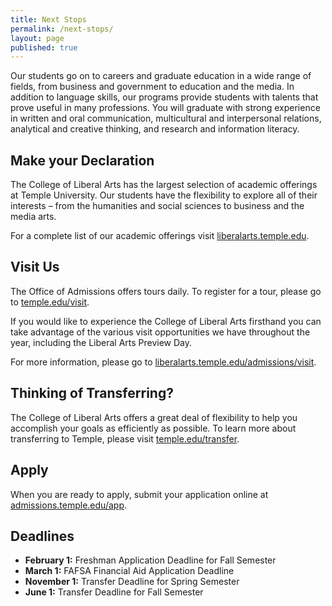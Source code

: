 ```yaml
---
title: Next Stops
permalink: /next-stops/
layout: page
published: true
---
```


Our students go on to careers and graduate education in a wide range of fields, from business and government to education and the media. In addition to language skills, our programs provide students with talents that prove useful in many professions. You will graduate with strong experience in written and oral communication, multicultural and interpersonal relations, analytical and creative thinking, and research and information literacy.

## Make your Declaration

The College of Liberal Arts has the largest selection of academic offerings at Temple University. Our students have the flexibility to explore all of their interests – from the humanities and social sciences to business and the media arts.   

For a complete list of our academic offerings visit [liberalarts.temple.edu](http://liberalarts.temple.edu).

## Visit Us

The Office of Admissions offers tours daily. To register for a tour, please go to [temple.edu/visit](http://temple.edu/visit).

If you would like to experience the College of Liberal Arts firsthand you can take advantage of the various visit opportunities we have throughout the year, including the Liberal Arts Preview Day.  

For more information, please go to [liberalarts.temple.edu/admissions/visit](http://liberalarts.temple.edu/admissions/visit).

## Thinking of Transferring?

The College of Liberal Arts offers a great deal of flexibility to help you accomplish your goals as efficiently as possible. To learn more about transferring to Temple, please visit [temple.edu/transfer](http://temple.edu/transfer).

## Apply

When you are ready to apply, submit your application online at [admissions.temple.edu/app](http://admissions.temple.edu/app).

## Deadlines

- **February 1:** Freshman Application Deadline for Fall Semester
- **March 1:** FAFSA Financial Aid Application Deadline
- **November 1:** Transfer Deadline for Spring Semester
- **June 1:** Transfer Deadline for Fall Semester
